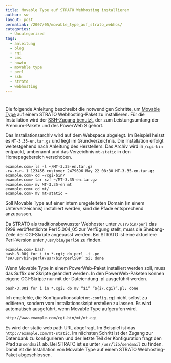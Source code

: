 ```yaml
---
title: Movable Type auf STRATO Webhosting installieren
author: sw
layout: post
permalink: /2007/05/movable_type_auf_strato_webhos/
categories:
  - Uncategorized
tags:
  - anleitung
  - blog
  - cgi
  - cms
  - howto
  - movable type
  - perl
  - ssh
  - strato
  - webhosting
---
```

# 

Die folgende Anleitung beschreibt die notwendigen Schritte, um [Movable Type][1] auf einem STRATO Webhosting-Paket zu installieren. Für die Installation wird der [SSH-Zugang benutzt][2], der zum Leistungsumfang der Premium-Pakete und des PowerWeb S gehört.

 [1]: http://www.sixapart.com/movabletype/
 [2]: http://www.strato-faq.de/view.php4?articleid=1282&subcatid=3.0.2.13

Das Installationsarchiv wird auf dem Webspace abgelegt. Im Beispiel heisst es `MT-3.35-en.tar.gz` und liegt im Grundverzeichnis. Die Installation erfolgt weitestgehend nach Anleitung des Herstellers: Das Archiv wird in `/cgi-bin` entpackt, umbenannt und das Verzeichnis `mt-static` in den Homepagebereich verschoben.

    example.com> ls -l ~/MT-3.35-en.tar.gz  
    -rw-r–r– 1 123456 customer 2479696 May 22 08:30 MT-3.35-en.tar.gz  
    example.com> cd ~/cgi-bin/  
    example.com> tar xzf ~/MT-3.35-en.tar.gz  
    example.com> mv MT-3.35-en mt  
    example.com> cd mt/  
    example.com> mv mt-static ~ 

Soll Movable Type auf einer intern umgeleiteten Domain (in einem Unterverzeichnis) installiert werden, sind die Pfade entsprechend anzupassen.

Da STRATO als traditionsbewusster Webhoster unter `/usr/bin/perl` das 1999 veröffentlichte Perl 5.004_05 zur Verfügung stellt, muss die Shebang-Zeile der CGI-Skripte angepasst werden. Bei STRATO ist eine aktuellere Perl-Version unter `/usr/bin/perl58` zu finden.

    example.com> bash  
    bash-3.00$ for i in *.cgi; do perl -i -pe ‘s#/usr/bin/perl#/usr/bin/perl58#’ $i; done 

Wenn Movable Type in einem PowerWeb-Paket installiert werden soll, muss das Suffix der Skripte geändert werden. In den PowerWeb-Paketen können eigene CGI-Skripte nur mit der Dateiendung .pl ausgeführt werden.

    bash-3.00$ for i in *.cgi; do mv “$i” “${i/.cgi}”.pl; done 

Ich empfehle, die Konfigurationsdatei `mt-config.cgi` nicht selbst zu editieren, sondern vom Installationsskript erstellen zu lassen. Es wird automatisch ausgeführt, wenn Movable Type aufgerufen wird.

    http://www.example.com/cgi-bin/mt/mt.cgi

Es wird der static web path URL abgefragt. Im Beispiel ist das `http://example.com/mt-static`. Im nächsten Schritt ist der Zugang zur Datenbank zu konfigurieren und der letzte Teil der Konfiguration fragt den Pfad zu `sendmail` ab. Bei STRATO ist es unter `/usr/lib/sendmail` zu finden.  
Damit ist die Installation von Movable Type auf einem STRATO Webhosting-Paket abgeschlossen.
